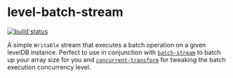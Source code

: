 # level-batch-stream

[![build status](https://img.shields.io/travis/jcrugzz/level-batch-stream/master.svg?style=flat-square)](http://travis-ci.org/jcrugzz/level-batch-stream)

A simple `Writable` stream that executes a batch operation on a given levelDB
instance. Perfect to use in conjunction with [`batch-stream`][BatchStream] to
batch up your array size for you and [`concurrent-transform`][concurrent] for
tweaking the batch execution concurrency level.


[BatchStream]: https://github.com/segmentio/batch-stream
[concurrent]: https://github.com/segmentio/concurrent-transform
